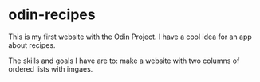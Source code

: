 # odin-recipes
This is my first website with the Odin Project. 
I have a cool idea for an app about recipes. 

The skills and goals I have are to:
make a website with two columns of ordered lists with imgaes.
